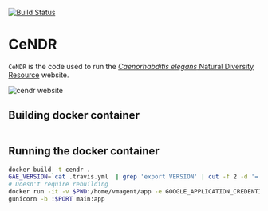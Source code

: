 [![Build Status](https://travis-ci.org/AndersenLab/CeNDR.svg?branch=master)](https://travis-ci.org/AndersenLab/CeNDR)

# CeNDR

`CeNDR` is the code used to run the [_Caenorhabditis elegans_ Natural Diversity Resource](https://www.elegansvariation.org) website.

![cendr website](https://storage.googleapis.com/elegansvariation.org/static/img/misc/screenshot.png)

## Building docker container

```bash
```

## Running the docker container

```bash
docker build -t cendr .
GAE_VERSION=`cat .travis.yml  | grep 'export VERSION' | cut -f 2 -d '=' | sed 's/version-//g' | awk '{gsub("-", ".", $0); print}'`
# Doesn't require rebuilding
docker run -it -v $PWD:/home/vmagent/app -e GOOGLE_APPLICATION_CREDENTIALS=client-secret.json -e APP_CONFIG=debug -e GAE_VERSION=${GAE_VERSION} --publish $PORT:$PORT cendr /bin/bash
gunicorn -b :$PORT main:app
```
